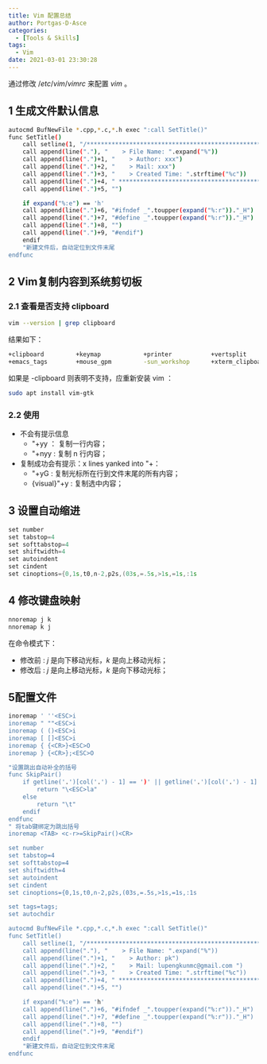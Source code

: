```yaml
---
title: Vim 配置总结
author: Portgas·D·Asce
categories:
  - [Tools & Skills]
tags:
  - Vim
date: 2021-03-01 23:30:28
---
```

通过修改 $/etc/vim/vimrc$ 来配置 $vim$ 。

## 1 生成文件默认信息
```bash
autocmd BufNewFile *.cpp,*.c,*.h exec ":call SetTitle()"
func SetTitle() 
    call setline(1, "/*************************************************************************") 
    call append(line("."), "    > File Name: ".expand("%")) 
    call append(line(".")+1, "    > Author: xxx") 
    call append(line(".")+2, "    > Mail: xxx") 
    call append(line(".")+3, "    > Created Time: ".strftime("%c")) 
    call append(line(".")+4, " ************************************************************************/") 
    call append(line(".")+5, "")

    if expand("%:e") == 'h'
 	call append(line(".")+6, "#ifndef _".toupper(expand("%:r"))."_H")
 	call append(line(".")+7, "#define _".toupper(expand("%:r"))."_H")
	call append(line(".")+8, "")
 	call append(line(".")+9, "#endif")
    endif
    "新建文件后，自动定位到文件末尾
endfunc 
```

## 2 Vim复制内容到系统剪切板
### 2.1 查看是否支持 clipboard
```bash
vim --version | grep clipboard
```
结果如下：
```bash
+clipboard         +keymap            +printer           +vertsplit
+emacs_tags        +mouse_gpm         -sun_workshop      +xterm_clipboard
```

如果是 -clipboard 则表明不支持，应重新安装 vim ：
```bash
sudo apt install vim-gtk
```
### 2.2 使用
- 不会有提示信息
  - "+yy ： 复制一行内容；
  - "+nyy : 复制 n 行内容；
- 复制成功会有提示：x lines yanked into "+：
  - "+yG : 复制光标所在行到文件末尾的所有内容；
  - {visual}"+y : 复制选中内容；

## 3 设置自动缩进
```cpp
set number
set tabstop=4
set softtabstop=4
set shiftwidth=4
set autoindent
set cindent
set cinoptions={0,1s,t0,n-2,p2s,(03s,=.5s,>1s,=1s,:1s
```

## 4 修改键盘映射
```bash
nnoremap j k
nnoremap k j
```
在命令模式下：
- 修改前 : $j$ 是向下移动光标，$k$ 是向上移动光标；
- 修改后 : $j$ 是向上移动光标，$k$ 是向下移动光标；

## 5配置文件
```bash
inoremap ' ''<ESC>i
inoremap " ""<ESC>i
inoremap ( ()<ESC>i
inoremap [ []<ESC>i
inoremap { {<CR>}<ESC>O
inoremap } {<CR>};<ESC>O

"设置跳出自动补全的括号
func SkipPair()
    if getline('.')[col('.') - 1] == ')' || getline('.')[col('.') - 1] == ']' || getline('.')[col('.') - 1] == '"' || getline('.')[col('.') - 1] == "'" || getline('.')[col('.') - 1] == '}'
        return "\<ESC>la"
    else
        return "\t"
    endif
endfunc
" 将tab键绑定为跳出括号
inoremap <TAB> <c-r>=SkipPair()<CR>

set number
set tabstop=4
set softtabstop=4
set shiftwidth=4
set autoindent
set cindent
set cinoptions={0,1s,t0,n-2,p2s,(03s,=.5s,>1s,=1s,:1s

set tags=tags;
set autochdir

autocmd BufNewFile *.cpp,*.c,*.h exec ":call SetTitle()"
func SetTitle() 
    call setline(1, "/*************************************************************************") 
    call append(line("."), "    > File Name: ".expand("%")) 
    call append(line(".")+1, "    > Author: pk") 
    call append(line(".")+2, "    > Mail: lupengkunmc@gmail.com ") 
    call append(line(".")+3, "    > Created Time: ".strftime("%c")) 
    call append(line(".")+4, " ************************************************************************/") 
    call append(line(".")+5, "")

    if expand("%:e") == 'h'
 	call append(line(".")+6, "#ifndef _".toupper(expand("%:r"))."_H")
 	call append(line(".")+7, "#define _".toupper(expand("%:r"))."_H")
	call append(line(".")+8, "")
 	call append(line(".")+9, "#endif")
    endif
    "新建文件后，自动定位到文件末尾
endfunc 
```